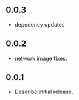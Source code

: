 ## 0.0.3

*  depedency updates
## 0.0.2

*  network image fixes.
## 0.0.1

* Describe initial release.
